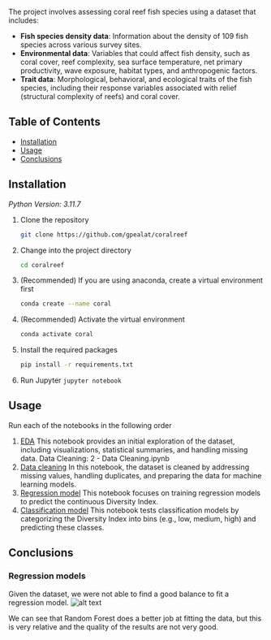 The project involves assessing coral reef fish species using a dataset that includes:

- **Fish species density data**: Information about the density of 109 fish species across various survey sites.
- **Environmental data**: Variables that could affect fish density, such as coral cover, reef complexity, sea surface temperature, net primary productivity, wave exposure, habitat types, and anthropogenic factors.
- **Trait data**: Morphological, behavioral, and ecological traits of the fish species, including their response variables associated with relief (structural complexity of reefs) and coral cover.

## Table of Contents

- [Installation](#installation)
- [Usage](#usage)
- [Conclusions](#conclusions)

## Installation
*Python Version: 3.11.7*
1. Clone the repository
    ```sh
    git clone https://github.com/gpealat/coralreef
    ```
2. Change into the project directory
    ```sh
    cd coralreef
    ```
3. (Recommended) If you are using anaconda, create a virtual environment first
    ```sh
    conda create --name coral
    ```
4. (Recommended) Activate the virtual environment
      ```sh
      conda activate coral
      ```
5. Install the required packages
    ```sh
    pip install -r requirements.txt
    ```
6. Run Jupyter
   ```jupyter notebook```

## Usage

Run each of the notebooks in the following order

1. [EDA](https://github.com/gpealat/coralreef/blob/main/Notebooks/1%20-%20EDA.ipynb)
    This notebook provides an initial exploration of the dataset, including visualizations, statistical summaries, and handling missing data.
    Data Cleaning: 2 - Data Cleaning.ipynb
2. [Data cleaning](https://github.com/gpealat/coralreef/blob/main/Notebooks/2%20-%20Data%20cleaning.ipynb)
    In this notebook, the dataset is cleaned by addressing missing values, handling duplicates, and preparing the data for machine learning models.
3. [Regression model](https://github.com/gpealat/coralreef/blob/main/Notebooks/3%20-%20Regression%20model.ipynb)
    This notebook focuses on training regression models to predict the continuous Diversity Index.
4. [Classification model](https:///)
    This notebook tests classification models by categorizing the Diversity Index into bins (e.g., low, medium, high) and predicting these classes.

## Conclusions

### Regression models
Given the dataset, we were not able to find a good balance to fit a regression model.
![alt text](https://github.com/gpealat/coralreef/blob/main/img/regression.png?raw=true)

We can see that Random Forest does a better job at fitting the data, but this is very relative and the quality of the results are not very good.

